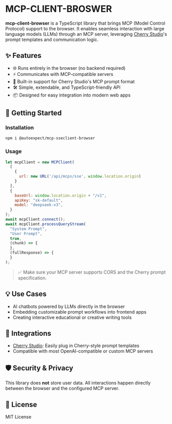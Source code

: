 
# MCP-CLIENT-BROSWER

**mcp-client-browser** is a TypeScript library that brings MCP (Model Control Protocol) support to the browser. It enables seamless interaction with large language models (LLMs) through an MCP server, leveraging [Cherry Studio](https://github.com/CherryHQ/cherry-studio)'s prompt templates and communication logic.

## ✨ Features

- 🌐 Runs entirely in the browser (no backend required)
- ⚡ Communicates with MCP-compatible servers
- 🧠 Built-in support for Cherry Studio's MCP prompt format
- 🛠️ Simple, extendable, and TypeScript-friendly API
- 📦 Designed for easy integration into modern web apps

## 🚀 Getting Started

### Installation

```bash
npm i @autoexpect/mcp-sseclient-browser
```

### Usage

```javascript
let mcpClient = new MCPClient(
  [
    {
      url: new URL('/api/mcps/sse', window.location.origin)
    }
  ],
  {
    baseUrl: window.location.origin + "/v1",
    apiKey: "sk-default",
    model: "deepseek-v3",
  }
);
await mcpClient.connect();
await mcpClient.processQueryStream(
  "System Prompt",
  "User Prompt",
  true,
  (chunk) => {
  },
  (fullResponse) => {
  }
);
```

> ✅ Make sure your MCP server supports CORS and the Cherry prompt specification.

## 💡 Use Cases

- AI chatbots powered by LLMs directly in the browser
- Embedding customizable prompt workflows into frontend apps
- Creating interactive educational or creative writing tools

## 🧩 Integrations

- [Cherry Studio](https://github.com/CherryHQ/cherry-studio): Easily plug in Cherry-style prompt templates
- Compatible with most OpenAI-compatible or custom MCP servers

## 🛡️ Security & Privacy

This library does **not** store user data. All interactions happen directly between the browser and the configured MCP server.

## 📄 License

MIT License